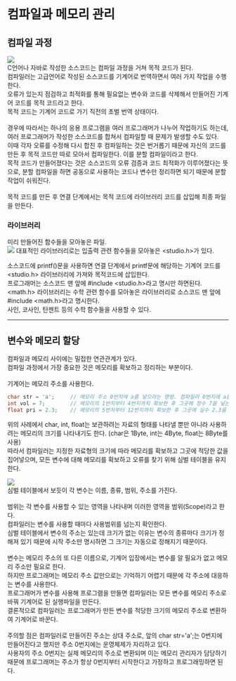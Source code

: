 # 컴파일과 메모리 관리
## 컴파일 과정
![](https://blog.kakaocdn.net/dn/bsVENn/btrLhH8xZnj/OLIIW9Msu1HWbDPkfZsMU1/img.jpg)<br>
C언어나 자바로 작성한 소스코드는 컴파일 과정을 거쳐 목적 코드가 된다. <br>
컴파일러는 고급언어로 작성된 소스코드를 기계어로 번역하면서 여러 가지 작업을 수행한다.<br>
오류가 있는지 점검하고 최적화를 통해 필요없는 변수와 코드를 삭제해서 만들어진 기계어 코드를 목적 코드라고 한다.<br>
목적 코드는 기계어 코드로 가기 직전의 초벌 번역 상태이다.<br>
<br>
경우에 따라서는 하나의 응용 프로그램을 여러 프로그래머가 나누어 작업하기도 하는데, 여러 프로그래머가 작성한 소스코드를 합쳐서 컴파일할 때 문제가 발생할 수도 있다.<br>
이때 각자 오류를 수정해 다시 합친 후 컴파일하는 것은 번거롭기 때문에 자신의 코드를 만든 후 목적 코드만 따로 모아서 컴파일한다. 이를 분할 컴파일이라고 한다.<br>
목적 코드가 만들어졌다는 것은 소스코드의 오류 검증과 코드 최적화가 이루어졌다는 뜻으로, 분할 컴파일을 하면 공동으로 사용하는 코드나 변수만 정리하면 되기 때문에 분할 작업이 쉬워진다.<br>
<br>
목적 코드를 만든 후 연결 단계에서는 목적 코드에 라이브러리 코드를 삽입해 최종 파일을 만든다.<br>

### 라이브러리
미리 만들어진 함수들을 모아놓은 파일. <br>
![](https://blog.kakaocdn.net/dn/dc8SzR/btrLhupqniX/sVbRgiN8oGEN1GPNK8YVpK/img.png)
대표적인 라이브러리로는 입출력 관련 함수들을 모아놓은 <studio.h>가 있다.<br>

소스코드에 printf()문을 사용하면 연결 단계에서 printf문에 해당하는 기계어 코드를 <studio.h> 라이브러리에 가져와 목적코드에 삽입한다.<br>
프로그래머는 소스코드 맨 앞에 #include <studio.h>라고 명시만 하면된다.<br>
<math.h> 라이브러리는 수학 관련 함수를 모아놓은 라이브러리로 소스코드 맨 앞에 #include <math.h>라고 명시한다. <br>
사인, 코사인, 탄젠트 등의 수학 함수들을 사용할 수 있다. <br>

------------

## 변수와 메모리 할당
컴파일과 메모리 사이에는 밀접한 연관관계가 있다.<br>
컴파일 과정에서 가장 중요한 것은 메모리를 확보하고 정리하는 부분이다.<br><br>
기계어는 메모리 주소를 사용한다.<br>
```c
char str = 'a';     // 메모리 주소 0번지에 a를 넣으라는 명령. 컴파일러 0번지에 a를 넣고 이곳을 문자형이 들어가는 공간으로 기억
int vol = 7;        // 메모리의 1번지부터 4번지까지 확보한 후 그곳에 정수 7을 넣는다
float pri = 2.3;    // 메모리의 5번지부터 12번지까지 확보한 후 그곳에 실수 2.3을 넣는다
```
위의 사례에서 char, int, float는 보관하려는 자료의 형태를 나타낼 뿐만 아니라 사용하려는 메모리의 크기를 나타내기도 한다. (char은 1Byte, int는 4Byte, float는 8Byte를 사용)<br>
따라서 컴파일러는 지정한 자료형의 크기에 따라 메모리를 확보하고 그곳에 적당한 값을 집어넣으며, 모든 변수에 대해 메모리를 확보하고 오류를 찾기 위해 심벌 테이블을 유지한다.<br>

![](https://img1.daumcdn.net/thumb/R1280x0/?scode=mtistory2&fname=https%3A%2F%2Fblog.kakaocdn.net%2Fdn%2FbwJGKV%2FbtrLiacYTkr%2FO7rkcy6529aVnyaW02cjkk%2Fimg.png)<br>
심벌 테이블에서 보듯이 각 변수는 이름, 종류, 범위, 주소를 가진다.<br><br>
범위는 각 변수를 사용할 수 있는 영역을 나타내며 이러한 영역을 범위(Scope)라고 한다.<br>
컴파일러는 변수를 사용할 때마다 사용범위를 넘는지 확인한다.<br>
심벌 테이블에서 변수의 주소는 있는데 크기가 없는 이유는 변수의 종류마다 크기가 정해져 있기 때문에 시작 주소만 명시하면 그 크기는 자동으로 정해지기 때문이다.<br>
<br>
변수는 메모리 주소의 또 다른 이름으로, 기계어 입장에서는 변수를 알 필요가 없고 메모리 주소만 필요로 한다.<br>
하지만 프로그래머는 메모리 주소 값만으로는 기억하기 어렵기 때문에 각 주소에 대응하는 변수를 사용한다. <br>
프로그래머가 변수를 사용해 프로그램을 만들면 컴파일러는 모든 변수를 메모리 주소로 바꿔 기계어로 된 실행파일을 만든다.<br>
결론적으로 컴파일러는 프로그래머가 만든 변수를 적당한 크기의 메모리 주소로 변환하여 기계어로 바꾼다.<br>
<br>
주의할 점은 컴파일러로 만들어진 주소는 상대 주소로, 앞의 char str='a';는 0번지에 만들어진다고 했지만 주소 0번지에는 운영체제가 자리하고 있다.<br>
사용자의 주소 0번지는 실제 메모리의 주소로 변환되며 이는 메모리 관리자가 담당하기 때문에 프로그래머는 주소가 항상 0번지부터 시작한다고 가정하고 프로그래밍하면 된다.<br>
